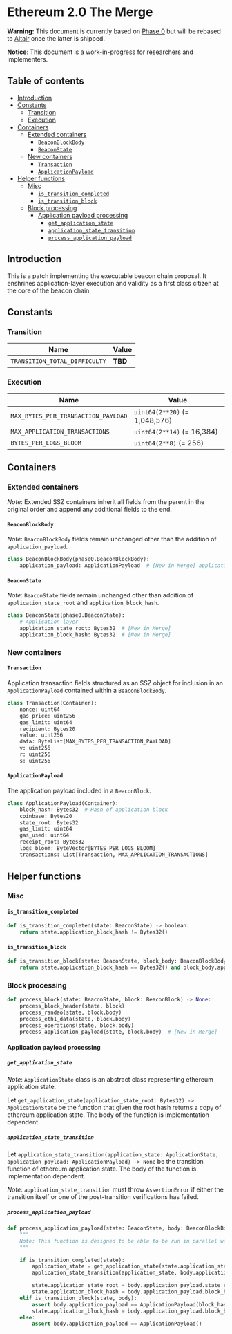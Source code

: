 # Ethereum 2.0 The Merge

**Warning:** This document is currently based on [Phase 0](../phase0/beacon-chain.md) but will be rebased to [Altair](../altair/beacon-chain.md) once the latter is shipped.

**Notice**: This document is a work-in-progress for researchers and implementers.

## Table of contents

<!-- TOC -->
<!-- START doctoc generated TOC please keep comment here to allow auto update -->
<!-- DON'T EDIT THIS SECTION, INSTEAD RE-RUN doctoc TO UPDATE -->

- [Introduction](#introduction)
- [Constants](#constants)
  - [Transition](#transition)
  - [Execution](#execution)
- [Containers](#containers)
  - [Extended containers](#extended-containers)
    - [`BeaconBlockBody`](#beaconblockbody)
    - [`BeaconState`](#beaconstate)
  - [New containers](#new-containers)
    - [`Transaction`](#transaction)
    - [`ApplicationPayload`](#applicationpayload)
- [Helper functions](#helper-functions)
  - [Misc](#misc)
    - [`is_transition_completed`](#is_transition_completed)
    - [`is_transition_block`](#is_transition_block)
  - [Block processing](#block-processing)
    - [Application payload processing](#application-payload-processing)
      - [`get_application_state`](#get_application_state)
      - [`application_state_transition`](#application_state_transition)
      - [`process_application_payload`](#process_application_payload)

<!-- END doctoc generated TOC please keep comment here to allow auto update -->
<!-- /TOC -->

## Introduction

This is a patch implementing the executable beacon chain proposal. 
It enshrines application-layer execution and validity as a first class citizen at the core of the beacon chain.

## Constants

### Transition

| Name | Value |
| - | - |
| `TRANSITION_TOTAL_DIFFICULTY` | **TBD** |

### Execution

| Name | Value |
| - | - |
| `MAX_BYTES_PER_TRANSACTION_PAYLOAD` | `uint64(2**20)` (= 1,048,576) |
| `MAX_APPLICATION_TRANSACTIONS` | `uint64(2**14)` (= 16,384) |
| `BYTES_PER_LOGS_BLOOM` | `uint64(2**8)` (= 256) |


## Containers

### Extended containers

*Note*: Extended SSZ containers inherit all fields from the parent in the original
order and append any additional fields to the end.

#### `BeaconBlockBody`

*Note*: `BeaconBlockBody` fields remain unchanged other than the addition of `application_payload`.

```python
class BeaconBlockBody(phase0.BeaconBlockBody):
    application_payload: ApplicationPayload  # [New in Merge] application payload
```

#### `BeaconState`

*Note*: `BeaconState` fields remain unchanged other than addition of `application_state_root` and `application_block_hash`.

```python
class BeaconState(phase0.BeaconState):
    # Application-layer
    application_state_root: Bytes32  # [New in Merge]
    application_block_hash: Bytes32  # [New in Merge]
```

### New containers

#### `Transaction`

Application transaction fields structured as an SSZ object for inclusion in an `ApplicationPayload` contained within a `BeaconBlockBody`.

```python
class Transaction(Container):
    nonce: uint64
    gas_price: uint256
    gas_limit: uint64
    recipient: Bytes20
    value: uint256
    data: ByteList[MAX_BYTES_PER_TRANSACTION_PAYLOAD]
    v: uint256
    r: uint256
    s: uint256
```

#### `ApplicationPayload`

The application payload included in a `BeaconBlock`.

```python
class ApplicationPayload(Container):
    block_hash: Bytes32  # Hash of application block
    coinbase: Bytes20
    state_root: Bytes32
    gas_limit: uint64
    gas_used: uint64
    receipt_root: Bytes32
    logs_bloom: ByteVector[BYTES_PER_LOGS_BLOOM]
    transactions: List[Transaction, MAX_APPLICATION_TRANSACTIONS]
```

## Helper functions

### Misc

#### `is_transition_completed`

```python
def is_transition_completed(state: BeaconState) -> boolean:
    return state.application_block_hash != Bytes32()
```

#### `is_transition_block`

```python
def is_transition_block(state: BeaconState, block_body: BeaconBlockBody) -> boolean:
    return state.application_block_hash == Bytes32() and block_body.application_payload.block_hash != Bytes32()
```

### Block processing

```python
def process_block(state: BeaconState, block: BeaconBlock) -> None:
    process_block_header(state, block)
    process_randao(state, block.body)
    process_eth1_data(state, block.body)
    process_operations(state, block.body)
    process_application_payload(state, block.body)  # [New in Merge]
```

#### Application payload processing

##### `get_application_state`

*Note*: `ApplicationState` class is an abstract class representing ethereum application state.

Let `get_application_state(application_state_root: Bytes32) -> ApplicationState`  be the function that given the root hash returns a copy of ethereum application state. 
The body of the function is implementation dependent.

##### `application_state_transition`

Let `application_state_transition(application_state: ApplicationState, application_payload: ApplicationPayload) -> None` be the transition function of ethereum application state. 
The body of the function is implementation dependent.

*Note*: `application_state_transition` must throw `AssertionError` if either the transition itself or one of the post-transition verifications has failed.

##### `process_application_payload`

```python
def process_application_payload(state: BeaconState, body: BeaconBlockBody) -> None:
    """
    Note: This function is designed to be able to be run in parallel with the other `process_block` sub-functions
    """

    if is_transition_completed(state):
        application_state = get_application_state(state.application_state_root)
        application_state_transition(application_state, body.application_payload)

        state.application_state_root = body.application_payload.state_root
        state.application_block_hash = body.application_payload.block_hash
    elif is_transition_block(state, body):
        assert body.application_payload == ApplicationPayload(block_hash=body.application_payload.block_hash)
        state.application_block_hash = body.application_payload.block_hash
    else:
        assert body.application_payload == ApplicationPayload()
```
